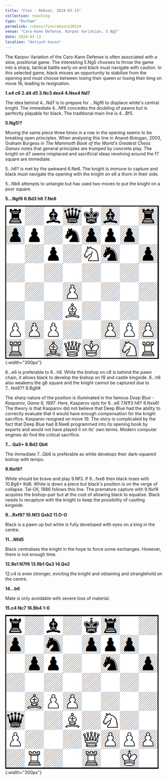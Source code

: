 ```yaml
---
title: "Finn - Robson, 2024-03-13"
collection: teaching
type: "Durham"
permalink: /chess/finnrobson120324
venue: "Caro-Kann Defense, Karpov Variation, 5.Ng5"
date: 2024-03-13
location: "Antioch house"
---
```


The Karpov Variation of the Caro-Kann Defense is often associated with a slow, positional game. The interesting 5.Ng5 chooses to throw the game into a sharp, tactical battle early on and black must navigate with caution. In this selected game, black misses an opportunity to stabilise from the opening and must choose between losing their queen or losing their king on move 16, leading to resignation.

**1.e4 c6 2.d4 d5 3.Nc3 dex4 4.Nex4 Nd7**

The idea behind 4...Nd7 is to prepare for ...Ngf6 to displace white's central knight. The immediate 4...Nf6 concedes the doubling of pawns but is perfectly playable for black. The traditional main line is 4...Bf5. 

**5.Ng5!?**

Moving the same piece three times in a row in the opening seems to be breaking open principles. When analysing this line in Anand-Bologan, 2003, Graham Burgess in *The Mammoth Book of the World's Greatest Chess Games* notes that general principles are trumped by concrete play. The knight on d7 seems misplaced and sacrificial ideas revolving around the f7 square are immediate. 

5...h6? is met by the awkward 6.Ne6. The knight is immune to capture and black must navigate the opening with the knight on e6 a thorn in their side.

5...Nb6 attempts to untangle but has used two moves to put the knight on a poor square. 

**5...Ngf6 6.Bd3 h6 7.Ne6**

![text](/images/finnrobson/FinnRobson2.png){:width="300px"}

6...e6 is preferable to 6...h6. While the bishop on c8 is behind the pawn chain, it allows black to develop the bishop on f8 and castle kingside. 6...h6 also weakens the g6 square and the knight cannot be captured due to 7...fex6?? 8.Bg6#. 

The sharp nature of the position is illuminated in the famous *Deep Blue - Kasparov, Game 6, 1997*. Here, Kasparov opts for 6...e6 7.N1f3 h6? 8.Nxe6! The theory is that Kasparov did not believe that Deep Blue had the ability to correctly evaluate that it would have enough compensation for the knight sacrifice. Kasparov resigned on move 19. The story is complicated by the fact that Deep Blue had 8.Nxe6 programmed into its opening book by experts and would not have played it on its' own terms. Modern computer engines do find the critical sacrifice.

**7... Qa5+ 8.Bd2 Qb6**

The immediate 7...Qb6 is preferable as white develops their dark-squared bishop with tempo.

**9.Nxf8?**

White should be brave and play 9.Nf3. If 9...fxe6 then black loses with 10.Bg6+ Kd8. White is down a piece but black's position is on the verge of collapse. Tal-Oll, 1986 follows this line. The premature capture with 9.Nxf8 acquires the bishop-pair but at the cost of allowing black to equalise. Black needs to recapture with the knight to keep the possibility of castling kingside. 

**9...Rxf8? 10.Nf3 Qxb2 11.O-O**

Black is a pawn up but white is fully developed with eyes on a king in the centre.

**11...Nfd5**

Black centralises the knight in the hope to force some exchanges. However, there is not enough time.

**12.Re1 N7f6 13.Rb1 Qa3 14.Qe2**

12.c4 is even stronger, evicting the knight and obtaining and stranglehold on the centre. 

**14...b6**

Mate is only avoidable with severe loss of material.

**15.c4 Nc7 16.Bb4 1-0**

![text](/images/finnrobson/FinnRobson5.png){:width="300px"}
